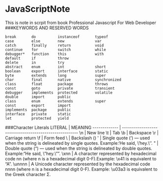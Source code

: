 # JavaScriptNote
This is note in scrpit from book Professional Javascript For Web Developer
###KEYWORDS AND RESERVED WORDS
```
break       do          instanceof       typeof
case        else        new              var
catch       finally     return           void
continue    for         switch           while
debugger*   function    this             with
default     if          throw
delete      in          try
abstract    enum        int              short
boolean     export      interface        static
byte        extends     long             super
char        final       native           synchronized
class       float       package          throws
const       goto        private          transient
debugger    implements  protected        volatile
double      import      public
class       enum        extends          super
const       export      import
implements  package     public
interface   private     static
let         protected   yield
```
###Character Literals
LITERAL       | MEANING
------------- | -------------------------------------------------------
\n            | New line
\t            | Tab
\b            | Backspace
\r            | Carriage return
\f            | Form feed
\\            | Backslash (\)
\'            | Single quote (‘) — used when the string is delineated by single quotes. Example:‘He said, \’hey.\’’.
\"            | Double quote (“) — used when the string is delineated by double quotes. Example:“He said, \”hey.\””.
\xnn          | A character represented by hexadecimal code nn (where n is a hexadecimal digit 0-F).Example: \x41 is equivalent to “A”.
\unnnn        | A Unicode character represented by the hexadecimal code nnnn (where n is a hexadecimal digit 0-F). Example: \u03a3 is equivalent to the Greek character Σ.
